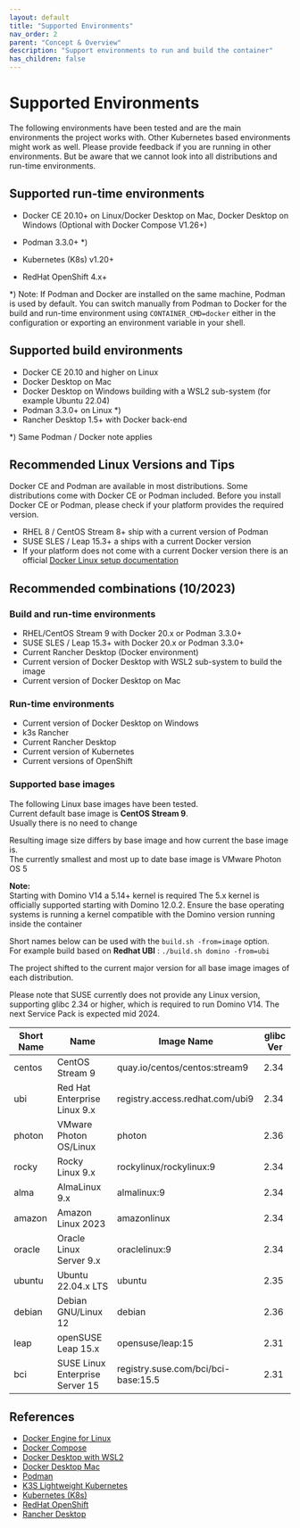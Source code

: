 ```yaml
---
layout: default
title: "Supported Environments"
nav_order: 2
parent: "Concept & Overview"
description: "Support environments to run and build the container"
has_children: false
---
```


# Supported Environments

The following environments have been tested and are the main environments the project works with.
Other Kubernetes based environments might work as well. Please provide feedback if you are running in other environments.
But be aware that we cannot look into all distributions and run-time environments.


## Supported run-time environments

- Docker CE 20.10+
  on Linux/Docker Desktop on Mac, Docker Desktop on Windows
  (Optional with Docker Compose V1.26+)

- Podman 3.3.0+ *)

- Kubernetes (K8s) v1.20+

- RedHat OpenShift 4.x+

*) Note: If Podman and Docker are installed on the same machine, Podman is used by default.
You can switch manually from Podman to Docker for the build and run-time environment using
`CONTAINER_CMD=docker` either in the configuration or exporting an environment variable in your shell.

## Supported build environments

- Docker CE 20.10 and higher on Linux
- Docker Desktop on Mac
- Docker Desktop on Windows building with a WSL2 sub-system (for example Ubuntu 22.04)
- Podman 3.3.0+ on Linux *)
- Rancher Desktop 1.5+ with Docker back-end

*) Same Podman / Docker note applies


## Recommended Linux Versions and Tips

Docker CE and Podman are available in most distributions.
Some distributions come with Docker CE or Podman included.
Before you install Docker CE or Podman, please check if your platform provides the required version.

- RHEL 8 / CentOS Stream 8+ ship with a current version of Podman
- SUSE SLES / Leap 15.3+ a ships with a current Docker version
- If your platform does not come with a current Docker version there is an official [Docker Linux setup documentation](https://docs.docker.com/engine/install/)

## Recommended combinations (10/2023)

### Build and run-time environments

- RHEL/CentOS Stream 9 with Docker 20.x or Podman 3.3.0+
- SUSE SLES / Leap 15.3+ with Docker 20.x or Podman 3.3.0+
- Current Rancher Desktop (Docker environment)
- Current version of Docker Desktop with WSL2 sub-system to build the image
- Current version of Docker Desktop on Mac

### Run-time environments

- Current version of Docker Desktop on Windows
- k3s Rancher
- Current Rancher Desktop
- Current version of Kubernetes
- Current versions of OpenShift

### Supported base images

The following Linux base images have been tested.  
Current default base image is **CentOS Stream 9**.  
Usually there is no need to change 

Resulting image size differs by base image and how current the base image is.  
The currently smallest and most up to date base image is VMware Photon OS 5

**Note:**  
Starting with Domino V14 a 5.14+ kernel is required
The 5.x kernel is officially supported starting with Domino 12.0.2.
Ensure the base operating systems is running a kernel compatible with the Domino version running inside the container

Short names below can be used with the `build.sh -from=image` option.  
For example build based on **Redhat UBI** : `./build.sh domino -from=ubi`


The project shifted to the current major version for all base image images of each distribution.

Please note that SUSE currently does not provide any Linux version, supporting glibc 2.34 or higher, which is required to run Domino V14.
The next Service Pack is expected mid 2024.

| Short Name    | Name                            | Image Name                          | glibc Ver |
| ------------- | ------------------------------- | ----------------------------------- | ----------|
| centos        | CentOS Stream 9                 | quay.io/centos/centos:stream9       | 2.34      |
| ubi           | Red Hat Enterprise Linux 9.x    | registry.access.redhat.com/ubi9     | 2.34      |
| photon        | VMware Photon OS/Linux          | photon                              | 2.36      |
| rocky         | Rocky Linux 9.x                 | rockylinux/rockylinux:9             | 2.34      |
| alma          | AlmaLinux 9.x                   | almalinux:9                         | 2.34      |
| amazon        | Amazon Linux 2023               | amazonlinux                         | 2.34      |
| oracle        | Oracle Linux Server 9.x         | oraclelinux:9                       | 2.34      |
| ubuntu        | Ubuntu 22.04.x LTS              | ubuntu                              | 2.35      |
| debian        | Debian GNU/Linux 12             | debian                              | 2.36      |
| leap          | openSUSE Leap 15.x              | opensuse/leap:15                    | 2.31      |
| bci           | SUSE Linux Enterprise Server 15 | registry.suse.com/bci/bci-base:15.5 | 2.31      |


## References

- [Docker Engine for Linux](https://docs.docker.com/engine/install/)
- [Docker Compose](https://docs.docker.com/compose/)
- [Docker Desktop with WSL2](https://docs.docker.com/docker-for-windows/wsl/)
- [Docker Desktop Mac](https://docs.docker.com/docker-for-mac/install/)
- [Podman](https://podman.io/)
- [K3S Lightweight Kubernetes](https://k3s.io/)
- [Kubernetes (K8s)](https://kubernetes.io/)
- [RedHat OpenShift](https://www.openshift.com/)
- [Rancher Desktop](https://rancherdesktop.io/)

